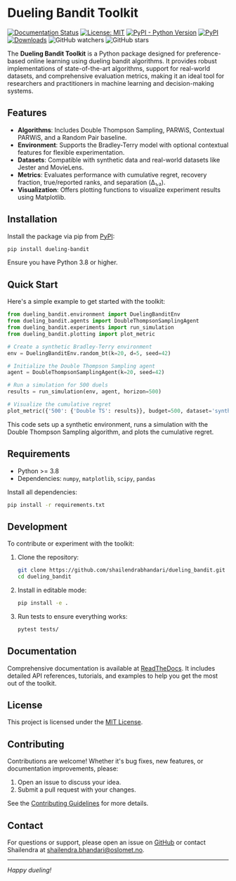 # Dueling Bandit Toolkit

[![Documentation Status](https://readthedocs.org/projects/dueling-bandit/badge/?version=latest)](https://dueling-bandit.readthedocs.io/en/latest/)
[![License: MIT](https://img.shields.io/badge/License-MIT-brightgreen)](https://github.com/shailendrabhandari/dueling_bandit/blob/main/LICENSE)
[![PyPI - Python Version](https://img.shields.io/pypi/pyversions/dueling-bandit)](https://pypi.org/project/dueling-bandit/)
[![PyPI](https://img.shields.io/pypi/v/dueling-bandit)](https://pypi.org/project/dueling-bandit/)
[![Downloads](https://pepy.tech/badge/dueling-bandit)](https://pepy.tech/project/dueling-bandit)
![GitHub watchers](https://img.shields.io/github/watchers/shailendrabhandari/dueling_bandit?style=social)
![GitHub stars](https://img.shields.io/github/stars/shailendrabhandari/dueling_bandit?style=social)

The **Dueling Bandit Toolkit** is a Python package designed for preference-based online learning using dueling bandit algorithms. It provides robust implementations of state-of-the-art algorithms, support for real-world datasets, and comprehensive evaluation metrics, making it an ideal tool for researchers and practitioners in machine learning and decision-making systems.

## Features

- **Algorithms**: Includes Double Thompson Sampling, PARWiS, Contextual PARWiS, and a Random Pair baseline.
- **Environment**: Supports the Bradley-Terry model with optional contextual features for flexible experimentation.
- **Datasets**: Compatible with synthetic data and real-world datasets like Jester and MovieLens.
- **Metrics**: Evaluates performance with cumulative regret, recovery fraction, true/reported ranks, and separation (Δ₁,₂).
- **Visualization**: Offers plotting functions to visualize experiment results using Matplotlib.

## Installation

Install the package via pip from [PyPI](https://pypi.org/project/dueling-bandit/):

```bash
pip install dueling-bandit
```

Ensure you have Python 3.8 or higher.

## Quick Start

Here's a simple example to get started with the toolkit:

```python
from dueling_bandit.environment import DuelingBanditEnv
from dueling_bandit.agents import DoubleThompsonSamplingAgent
from dueling_bandit.experiments import run_simulation
from dueling_bandit.plotting import plot_metric

# Create a synthetic Bradley-Terry environment
env = DuelingBanditEnv.random_bt(k=20, d=5, seed=42)

# Initialize the Double Thompson Sampling agent
agent = DoubleThompsonSamplingAgent(k=20, seed=42)

# Run a simulation for 500 duels
results = run_simulation(env, agent, horizon=500)

# Visualize the cumulative regret
plot_metric({'500': {'Double TS': results}}, budget=500, dataset='synthetic', metric='mean_regret')
```

This code sets up a synthetic environment, runs a simulation with the Double Thompson Sampling algorithm, and plots the cumulative regret.

## Requirements

- Python >= 3.8
- Dependencies: `numpy`, `matplotlib`, `scipy`, `pandas`

Install all dependencies:

```bash
pip install -r requirements.txt
```

## Development

To contribute or experiment with the toolkit:

1. Clone the repository:
   ```bash
   git clone https://github.com/shailendrabhandari/dueling_bandit.git
   cd dueling_bandit
   ```
2. Install in editable mode:
   ```bash
   pip install -e .
   ```
3. Run tests to ensure everything works:
   ```bash
   pytest tests/
   ```

## Documentation

Comprehensive documentation is available at [ReadTheDocs](https://dueling-bandit.readthedocs.io/en/latest/). It includes detailed API references, tutorials, and examples to help you get the most out of the toolkit.

## License

This project is licensed under the [MIT License](LICENSE).

## Contributing

Contributions are welcome! Whether it's bug fixes, new features, or documentation improvements, please:
1. Open an issue to discuss your idea.
2. Submit a pull request with your changes.

See the [Contributing Guidelines](https://github.com/shailendrabhandari/dueling_bandit/blob/main/CONTRIBUTING.md) for more details.

## Contact

For questions or support, please open an issue on [GitHub](https://github.com/shailendrabhandari/dueling_bandit/issues) or contact Shailendra at [shailendra.bhandari@oslomet.no](mailto:shailendra.bhandari@oslomet.no).

---

*Happy dueling!*